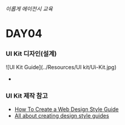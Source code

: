 ###### 이롭게 에이전시 교육

# DAY04

### UI Kit 디자인(설계)

![UI Kit Guide](../Resources/UI kit/Ui-Kit.jpg)

-

### UI Kit 제작 참고

- [How To Create a Web Design Style Guide](http://designmodo.com/create-style-guides/?ref=mybridge.co)
- [All about creating design style guides](https://medium.mybridge.co/all-about-creating-design-style-guides-cba6f6ca509d?swoff=true#.e2ifdvh1c)

